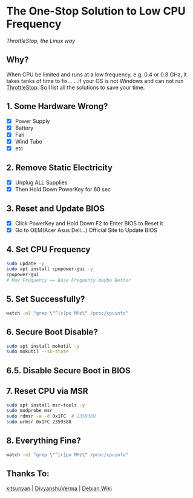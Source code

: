 # The One-Stop Solution to Low CPU Frequency

*ThrottleStop, the Linux way*

## Why?

When CPU be limited and runs at a low frequency, e.g. 0.4 or 0.8 GHz, it takes tanks of time to fix... ...if your OS is not Windows and can not run [ThrottleStop](https://www.techpowerup.com/download/techpowerup-throttlestop/).
So I list all the solutions to save your time.

## 1. Some Hardware Wrong?
  -[x] Power Supply 
  -[x] Battery
  -[x] Fan
  -[x] Wind Tube
  -[x] etc

## 2. Remove Static Electricity

  -[x] Unplug ALL Supplies
  -[x] Then Hold Down PowerKey for 60 sec

## 3. Reset and Update BIOS
  -[x] Click PowerKey and Hold Down F2 to Enter BIOS to Reset it
  -[x] Go to OEM(Acer Asus Dell...) Official Site to Update BIOS

## 4. Set CPU Frequency

```bash
sudo update -y
sudo apt install cpupower-gui -y
cpupower-gui  
# Max Frequency == Base Frequency maybe Better
```

## 5. Set Successfully?

```bash
watch -n1 "grep \"^[c]pu MHz\" /proc/cpuinfo"
```
## 6. Secure Boot Disable?

```bash
sudo apt install mokutil -y
sudo mokutil --sb-state
```
## 6.5. Disable Secure Boot in BIOS

## 7. Reset CPU via MSR

```bash
sudo apt install msr-tools -y
sudo modprobe msr
sudo rdmsr -a -d 0x1FC  # 2359389
sudo wrmsr 0x1FC 2359388
```

## 8. Everything Fine?

```bash
watch -n1 "grep \"^[c]pu MHz\" /proc/cpuinfo"
```

## Thanks To:
[kitsunyan](https://github.com/kitsunyan/intel-undervolt) | 
[DivyanshuVerma](https://github.com/DivyanshuVerma/throttlestop-linux) | 
[Debian Wiki](https://wiki.debian.org/CpuFrequencyScaling)

